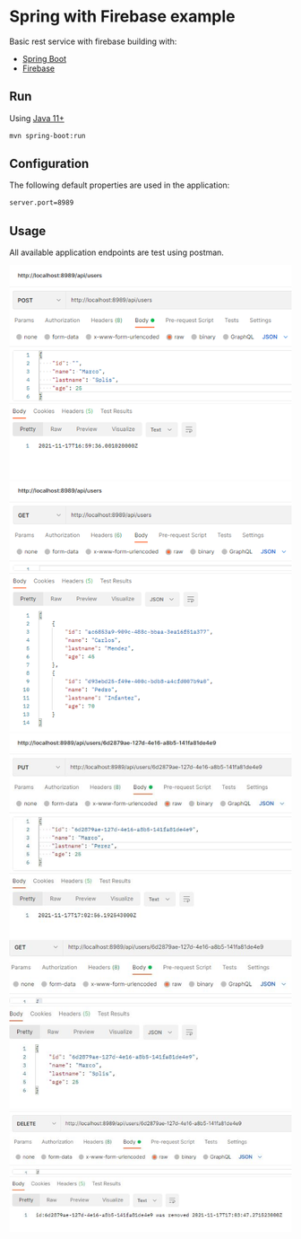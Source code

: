 # Spring with Firebase example


Basic rest service with firebase building with:
- [Spring Boot](https://spring.io/)
- [Firebase](https://firebase.google.com/?hl=es-419)


## Run
Using [Java 11+](https://jdk.java.net/11/)
```sh
mvn spring-boot:run
```
## Configuration
The following default properties are used in the application:
```sh
server.port=8989
```

## Usage

All available application endpoints are test using postman.

![alt text](img/Post.jpg)
![alt text](img/GetAll.jpg)
![alt text](img/Put.jpg)
![alt text](img/Get.jpg)
![alt text](img/Delete.jpg)

